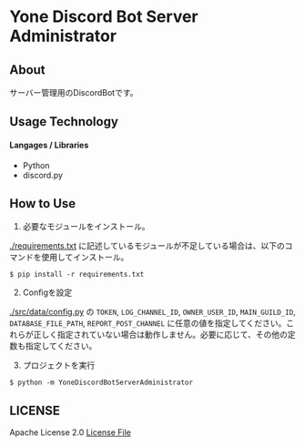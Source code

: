 
# Yone Discord Bot Server Administrator

## About

サーバー管理用のDiscordBotです。

## Usage Technology

#### Langages / Libraries

- Python
- discord.py

## How to Use

1. 必要なモジュールをインストール。

[./requirements.txt](https://github.com/yone1130/YoneDiscordBotServerAdministrator/blob/main/requirements.txt) に記述しているモジュールが不足している場合は、以下のコマンドを使用してインストール。

```
$ pip install -r requirements.txt
```

2. Configを設定

[./src/data/config.py](https://github.com/yone1130/YoneDiscordBotServerAdministrator/blob/main/src/data/config.py) の `TOKEN`, `LOG_CHANNEL_ID`, `OWNER_USER_ID`, `MAIN_GUILD_ID`, `DATABASE_FILE_PATH`, `REPORT_POST_CHANNEL` に任意の値を指定してください。これらが正しく指定されていない場合は動作しません。必要に応じて、その他の定数も指定してください。

3. プロジェクトを実行

```
$ python -m YoneDiscordBotServerAdministrator
```

## LICENSE
Apache License 2.0
[License File](https://github.com/yone1130/YoneDiscordBotServerAdministrator/blob/main/LICENSE)
